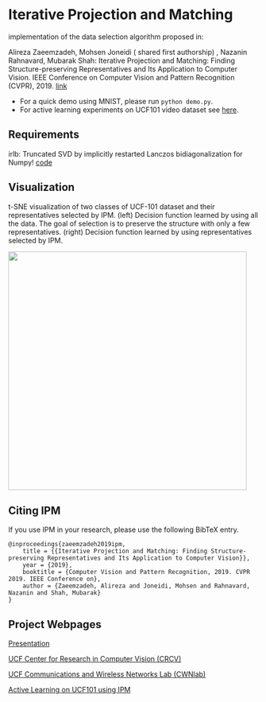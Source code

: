 # Iterative Projection and Matching
implementation of the data selection algorithm proposed in: 

Alireza Zaeemzadeh, Mohsen Joneidi ( shared first authorship) , Nazanin Rahnavard, Mubarak Shah: Iterative Projection and Matching: Finding Structure-preserving Representatives and Its Application to Computer Vision. IEEE Conference on Computer Vision and Pattern Recognition (CVPR), 2019.
[link](http://openaccess.thecvf.com/content_CVPR_2019/papers/Zaeemzadeh_Iterative_Projection_and_Matching_Finding_Structure-Preserving_Representatives_and_Its_Application_CVPR_2019_paper.pdf)

- For a quick demo using MNIST, please run `python demo.py`.
- For active learning experiments on UCF101 video dataset see [here](https://github.com/zaeemzadeh/Active-Learning-UCF101-IPM).
## Requirements
irlb: Truncated SVD by implicitly restarted Lanczos bidiagonalization for Numpy! [code](https://github.com/bwlewis/irlbpy)


## Visualization
t-SNE visualization of two classes of UCF-101 dataset and their representatives selected by 
IPM. (left) Decision function learned by using all the
data. The goal of selection is to preserve the structure with only a
few representatives. (right) Decision function learned by using representatives
selected by IPM.


<img src="https://github.com/zaeemzadeh/Active-Learning-UCF101-IPM/blob/master/IPM_animated.gif" width="480">


## Citing IPM
If you use IPM in your research, please use the following BibTeX entry.
```
@inproceedings{zaeemzadeh2019ipm,
    title = {{Iterative Projection and Matching: Finding Structure-preserving Representatives and Its Application to Computer Vision}},
    year = {2019},
    booktitle = {Computer Vision and Pattern Recognition, 2019. CVPR 2019. IEEE Conference on},
    author = {Zaeemzadeh, Alireza and Joneidi, Mohsen and Rahnavard, Nazanin and Shah, Mubarak}
}
```

## Project Webpages
[Presentation ](https://youtu.be/OFe5z5fMUGc)

[UCF Center for Research in Computer Vision (CRCV)](https://www.crcv.ucf.edu/home/projects/iterative-projection-and-matching/)

[UCF Communications and Wireless Networks Lab (CWNlab)](http://cwnlab.eecs.ucf.edu/ipm/)

[Active Learning on UCF101 using IPM](https://github.com/zaeemzadeh/Active-Learning-UCF101-IPM)


